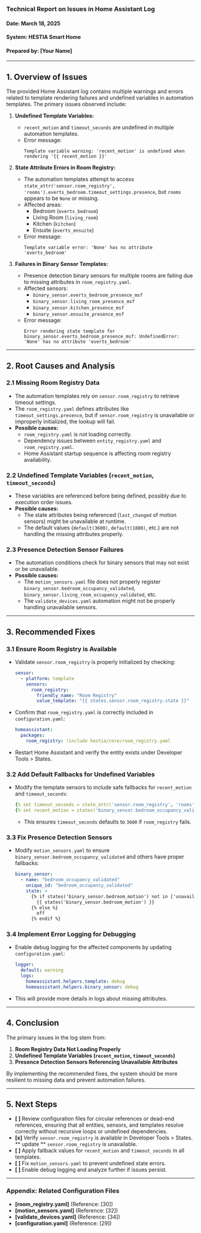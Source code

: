 ### **Technical Report on Issues in Home Assistant Log**
#### **Date:** March 18, 2025  
#### **System:** HESTIA Smart Home  
#### **Prepared by:** [Your Name]

---

## **1. Overview of Issues**
The provided Home Assistant log contains multiple warnings and errors related to template rendering failures and undefined variables in automation templates. The primary issues observed include:

1. **Undefined Template Variables:**
   - `recent_motion` and `timeout_seconds` are undefined in multiple automation templates.
   - Error message:  
     ```log
     Template variable warning: 'recent_motion' is undefined when rendering '{{ recent_motion }}'
     ```

2. **State Attribute Errors in Room Registry:**
   - The automation templates attempt to access `state_attr('sensor.room_registry', 'rooms').everts_bedroom.timeout_settings.presence`, but `rooms` appears to be `None` or missing.
   - Affected areas:
     - Bedroom (`everts_bedroom`)
     - Living Room (`living_room`)
     - Kitchen (`kitchen`)
     - Ensuite (`everts_ensuite`)
   - Error message:  
     ```log
     Template variable error: 'None' has no attribute 'everts_bedroom'
     ```

3. **Failures in Binary Sensor Templates:**
   - Presence detection binary sensors for multiple rooms are failing due to missing attributes in `room_registry.yaml`.
   - Affected sensors:
     - `binary_sensor.everts_bedroom_presence_msf`
     - `binary_sensor.living_room_presence_msf`
     - `binary_sensor.kitchen_presence_msf`
     - `binary_sensor.ensuite_presence_msf`
   - Error message:  
     ```log
     Error rendering state template for binary_sensor.everts_bedroom_presence_msf: UndefinedError: 'None' has no attribute 'everts_bedroom'
     ```

---

## **2. Root Causes and Analysis**
### **2.1 Missing Room Registry Data**
- The automation templates rely on `sensor.room_registry` to retrieve timeout settings.
- The `room_registry.yaml` defines attributes like `timeout_settings.presence`, but if `sensor.room_registry` is unavailable or improperly initialized, the lookup will fail.
- **Possible causes:**
  - `room_registry.yaml` is not loading correctly.
  - Dependency issues between `entity_registry.yaml` and `room_registry.yaml`.
  - Home Assistant startup sequence is affecting room registry availability.

### **2.2 Undefined Template Variables (`recent_motion`, `timeout_seconds`)**
- These variables are referenced before being defined, possibly due to execution order issues.
- **Possible causes:**
  - The state attributes being referenced (`last_changed` of motion sensors) might be unavailable at runtime.
  - The default values (`default(3600)`, `default(1800)`, etc.) are not handling the missing attributes properly.

### **2.3 Presence Detection Sensor Failures**
- The automation conditions check for binary sensors that may not exist or be unavailable.
- **Possible causes:**
  - The `motion_sensors.yaml` file does not properly register `binary_sensor.bedroom_occupancy_validated`, `binary_sensor.living_room_occupancy_validated`, etc.
  - The `validate_devices.yaml` automation might not be properly handling unavailable sensors.

---

## **3. Recommended Fixes**
### **3.1 Ensure Room Registry is Available**
- Validate `sensor.room_registry` is properly initialized by checking:
  ```yaml
  sensor:
    - platform: template
      sensors:
        room_registry:
          friendly_name: "Room Registry"
          value_template: "{{ states.sensor.room_registry.state }}"
  ```
- Confirm that `room_registry.yaml` is correctly included in `configuration.yaml`:
  ```yaml
  homeassistant:
    packages:
      room_registry: !include hestia/core/room_registry.yaml
  ```
- Restart Home Assistant and verify the entity exists under Developer Tools > States.

### **3.2 Add Default Fallbacks for Undefined Variables**
- Modify the template sensors to include safe fallbacks for `recent_motion` and `timeout_seconds`:
  ```yaml
  {% set timeout_seconds = state_attr('sensor.room_registry', 'rooms').everts_bedroom.timeout_settings.presence | default(3600) %}
  {% set recent_motion = states('binary_sensor.bedroom_occupancy_validated') == 'on' %}
  ```
  - This ensures `timeout_seconds` defaults to `3600` if `room_registry` fails.

### **3.3 Fix Presence Detection Sensors**
- Modify `motion_sensors.yaml` to ensure `binary_sensor.bedroom_occupancy_validated` and others have proper fallbacks:
  ```yaml
  binary_sensor:
    - name: "bedroom_occupancy_validated"
      unique_id: "bedroom_occupancy_validated"
      state: >
        {% if states('binary_sensor.bedroom_motion') not in ['unavailable', 'unknown', 'none'] %}
          {{ states('binary_sensor.bedroom_motion') }}
        {% else %}
          off
        {% endif %}
  ```

### **3.4 Implement Error Logging for Debugging**
- Enable debug logging for the affected components by updating `configuration.yaml`:
  ```yaml
  logger:
    default: warning
    logs:
      homeassistant.helpers.template: debug
      homeassistant.helpers.binary_sensor: debug
  ```
- This will provide more details in logs about missing attributes.

---

## **4. Conclusion**
The primary issues in the log stem from:
1. **Room Registry Data Not Loading Properly**
2. **Undefined Template Variables (`recent_motion`, `timeout_seconds`)**
3. **Presence Detection Sensors Referencing Unavailable Attributes**

By implementing the recommended fixes, the system should be more resilient to missing data and prevent automation failures.

---

## **5. Next Steps**
- **[ ]** Review configuration files for circular references or dead-end references, ensuring that all entities, sensors, and templates resolve correctly without recursive loops or undefined dependencies. 
- **[x]** Verify `sensor.room_registry` is available in Developer Tools > States.
** update **  `sensor.room_registry` is unavailable.
- **[ ]** Apply fallback values for `recent_motion` and `timeout_seconds` in all templates.
- **[ ]** Fix `motion_sensors.yaml` to prevent undefined state errors.
- **[ ]** Enable debug logging and analyze further if issues persist.

---

### **Appendix: Related Configuration Files**
- **[room_registry.yaml]** (Reference: [30])
- **[motion_sensors.yaml]** (Reference: [32])
- **[validate_devices.yaml]** (Reference: [34])
- **[configuration.yaml]** (Reference: [29])